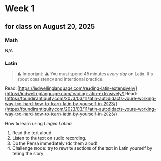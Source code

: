 # Week 1 
## for class on August 20, 2025

### Math

N/A

### Latin

> ⚠️ Important: ⚠️ You must spend 45 minutes _every day_ on Latin. It's about consistency and intentional practice. 

Read: [https://indwellinglanguage.com/reading-latin-extensively/](https://indwellinglanguage.com/reading-latin-extensively/)
Read: [https://foundinantiquity.com/2023/03/11/latin-autodidacts-youre-working-way-too-hard-how-to-learn-latin-by-yourself-in-2023/](https://foundinantiquity.com/2023/03/11/latin-autodidacts-youre-working-way-too-hard-how-to-learn-latin-by-yourself-in-2023/)

How to learn using *Lingua Latina*
1. Read the text aloud. 
2. Listen to the text on audio recording. 
3. Do the Pensa immediately (do them aloud)
4. Challenge mode: try to rewrite sections of the text in Latin yourself by telling the story

